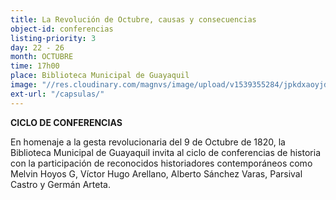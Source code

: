 ```yaml
---
title: La Revolución de Octubre, causas y consecuencias
object-id: conferencias
listing-priority: 3
day: 22 - 26
month: OCTUBRE
time: 17h00
place: Biblioteca Municipal de Guayaquil
image: "//res.cloudinary.com/magnvs/image/upload/v1539355284/jpkdxaoyjdjmjd187m9d.jpg"
ext-url: "/capsulas/"
---
```

**CICLO DE CONFERENCIAS**

En homenaje a la gesta revolucionaria del 9 de Octubre de 1820, la Biblioteca Municipal de Guayaquil invita al ciclo de conferencias de historia con la participación de reconocidos historiadores contemporáneos como Melvin Hoyos G, Víctor Hugo Arellano, Alberto Sánchez Varas, Parsival Castro y Germán Arteta.
